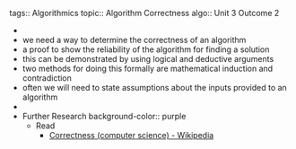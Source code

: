 tags:: Algorithmics
topic:: Algorithm Correctness
algo:: Unit 3 Outcome 2

-
- we need a way to determine the correctness of an algorithm
- a proof to show the reliability of the algorithm for finding a solution
- this can be demonstrated by using logical and deductive arguments
- two methods for doing this formally are mathematical induction and contradiction
- often we will need to state assumptions about the inputs provided to an algorithm
-
- Further Research
  background-color:: purple
	- Read
		- [Correctness (computer science) - Wikipedia](https://en.wikipedia.org/wiki/Correctness_(computer_science))